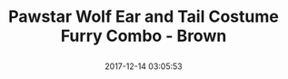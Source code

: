 ---
title: > #shorten me
  Pawstar Wolf Ear and Tail Costume Furry Combo - Brown
name: >
  Pawstar Wolf Ear and Tail Costume Furry Combo - Brown
date: "2017-12-14 03:05:53"
buy_now: "https://www.amazon.com/Pawstar-Wolf-Costume-Furry-Combo/dp/B07177NYQ1?psc=1&SubscriptionId=AKIAIA5RBQIWQVTCUEUQ&tag=coldcutdeals-20&linkCode=xm2&camp=2025&creative=165953&creativeASIN=B07177NYQ1"
description_markdown: >-

  - Official Pawstar Product

  - Hand crafted in the USA

  - Thick, soft, figh quality, low shed fauxfur

  - Limited Lifetime Manufacturer's Warranty

  - One Size Fits Most Adults


tweet_id_str: "941142170815422465"
price: "$51.99"
list_price: ""
deal_price: ""
you_save: ""
asin: "B07177NYQ1"
image: "https://images-na.ssl-images-amazon.com/images/I/41uYge7CQEL.jpg"
---
